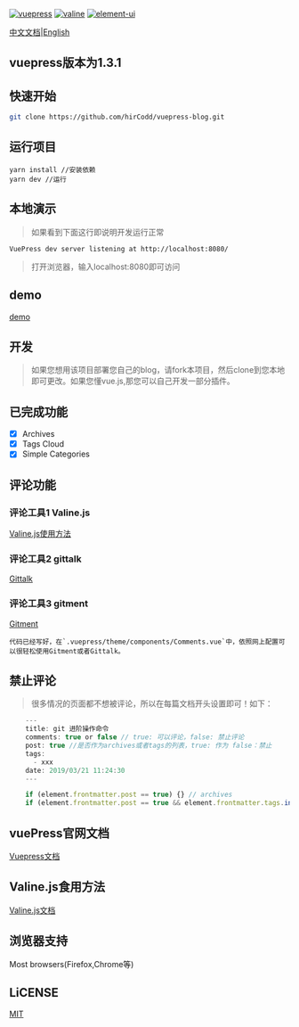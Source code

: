[![vuepress](https://img.shields.io/badge/vuepress-1.0.0--alpha.42-blue.svg)](https://v1.vuepress.vuejs.org/)
[![valine](https://img.shields.io/badge/valine-1.3.4-blue.svg)](https://valine.js.org/)
[![element-ui](https://img.shields.io/badge/element-2.6.1-blue.svg)](http://element-cn.eleme.io/)

[中文文档](https://github.com/hirCodd/vuepress-blog/blob/master/README.md)|[English](https://github.com/hirCodd/vuepress-blog/blob/master/README_en.md)

## vuepress版本为1.3.1

## 快速开始
```bash
git clone https://github.com/hirCodd/vuepress-blog.git
```
## 运行项目

    yarn install //安装依赖
    yarn dev //运行

## 本地演示
> 如果看到下面这行即说明开发运行正常

    VuePress dev server listening at http://localhost:8080/

> 打开浏览器，输入localhost:8080即可访问

## demo
[demo](https://www.finen.top/)

## 开发

> 如果您想用该项目部署您自己的blog，请fork本项目，然后clone到您本地即可更改。如果您懂vue.js,那您可以自己开发一部分插件。

## 已完成功能
- [x] Archives
- [x] Tags Cloud
- [x] Simple Categories

## 评论功能

### 评论工具1 Valine.js
[Valine.js使用方法](https://valine.js.org/)

### 评论工具2 gittalk
[Gittalk](https://gitalk.github.io/)

### 评论工具3 gitment
[Gitment](https://imsun.github.io/gitment/)


    代码已经写好，在`.vuepress/theme/components/Comments.vue`中，依照网上配置可以很轻松使用Gitment或者Gittalk。



## 禁止评论
> 很多情况的页面都不想被评论，所以在每篇文档开头设置即可！如下：
```js
    ---
    title: git 进阶操作命令
    comments: true or false // true: 可以评论，false: 禁止评论
    post: true //是否作为archives或者tags的列表，true: 作为 false：禁止
    tags:
      - xxx
    date: 2019/03/21 11:24:30
    ---

    if (element.frontmatter.post == true) {} // archives
    if (element.frontmatter.post == true && element.frontmatter.tags.includes(tag)) {} // tags
``` 
    
## vuePress官网文档

[Vuepress文档](https://vuepress.docschina.org/)

## Valine.js食用方法
[Valine.js文档](https://valine.js.org/)

## 浏览器支持
Most browsers(Firefox,Chrome等)

## LiCENSE
[MIT](https://github.com/hirCodd/vuepress-blog/blob/master/LICENSE)